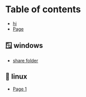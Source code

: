 # Table of contents

* [hi](README.md)
* [Page](page.md)

## 🪟 windows

* [share folder](windows/share-folder.md)

## 🐧 linux

* [Page 1](linux/page-1.md)
